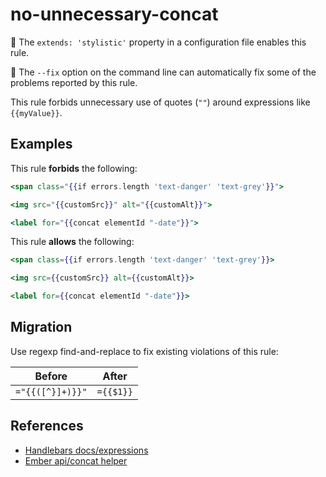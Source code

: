 # no-unnecessary-concat

💅 The `extends: 'stylistic'` property in a configuration file enables this rule.

🔧 The `--fix` option on the command line can automatically fix some of the problems reported by this rule.

This rule forbids unnecessary use of quotes (`""`) around expressions like `{{myValue}}`.

## Examples

This rule **forbids** the following:

```hbs
<span class="{{if errors.length 'text-danger' 'text-grey'}}">

<img src="{{customSrc}}" alt="{{customAlt}}">

<label for="{{concat elementId "-date"}}">
```

This rule **allows** the following:

```hbs
<span class={{if errors.length 'text-danger' 'text-grey'}}>

<img src={{customSrc}} alt={{customAlt}}>

<label for={{concat elementId "-date"}}>
```

## Migration

Use regexp find-and-replace to fix existing violations of this rule:

| Before | After |
| --- | --- |
| `="{{([^}]+)}}"` | `={{$1}}` |

## References

* [Handlebars docs/expressions](https://handlebarsjs.com/guide/expressions.html)
* [Ember api/concat helper](https://api.emberjs.com/ember/release/classes/Ember.Templates.helpers/methods/concat?anchor=concat)
